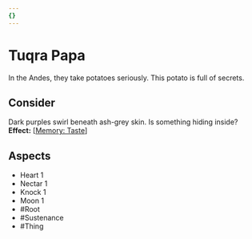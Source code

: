 ```yaml
---
{}
---
```

# Tuqra Papa
In the Andes, they take potatoes seriously. This potato is full of secrets.
## Consider
Dark purples swirl beneath ash-grey skin. Is something hiding inside?<br> **Effect:** [[Memory: Taste](https://uadaf.theevilroot.xyz/rowenarium/element/mem.Taste)]
## Aspects
- Heart 1
- Nectar 1
- Knock 1
- Moon 1
- #Root 
- #Sustenance 
- #Thing